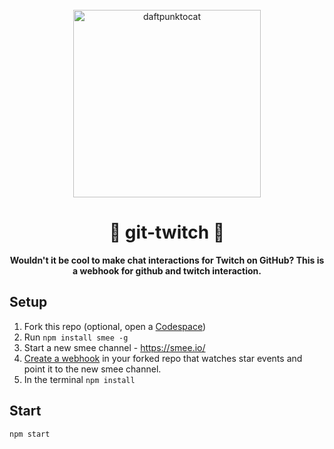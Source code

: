 <div align="center">
  <br>
  <img alt="daftpunktocat" src="https://octodex.github.com/images/daftpunktocat-guy.gif" width="300px">
  <h1>🎸 git-twitch 🚀</h1>
  <strong>Wouldn't it be cool to make chat interactions for Twitch on GitHub? This is a webhook for github and twitch interaction.</strong>
</div>

## Setup

1. Fork this repo (optional, open a [Codespace](https://github.com/features/codespaces))
2. Run `npm install smee -g`
3. Start a new smee channel - https://smee.io/
4. [Create a webhook](https://docs.github.com/en/github/supporting-the-open-source-community-with-github-sponsors/configuring-webhooks-for-events-in-your-sponsored-account#managing-webhooks-for-events-in-your-sponsored-account) in your forked repo that watches star events and point it to the new smee channel.
5. In the terminal `npm install`

## Start
`npm start`
